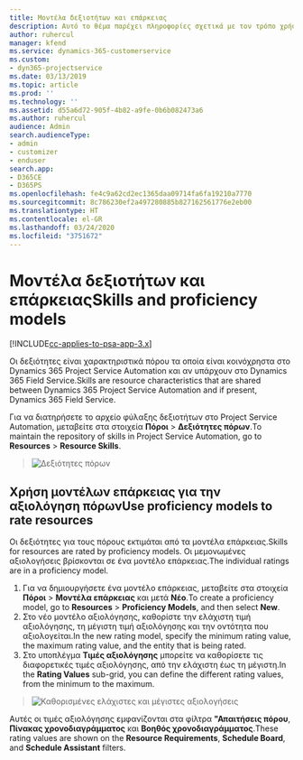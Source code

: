 ```yaml
---
title: Μοντέλα δεξιοτήτων και επάρκειας
description: Αυτό το θέμα παρέχει πληροφορίες σχετικά με τον τρόπο χρήσης των δεξιοτήτων και των μοντέλων επάρκειας.
author: ruhercul
manager: kfend
ms.service: dynamics-365-customerservice
ms.custom:
- dyn365-projectservice
ms.date: 03/13/2019
ms.topic: article
ms.prod: ''
ms.technology: ''
ms.assetid: d55a6d72-905f-4b82-a9fe-0b6b082473a6
ms.author: ruhercul
audience: Admin
search.audienceType:
- admin
- customizer
- enduser
search.app:
- D365CE
- D365PS
ms.openlocfilehash: fe4c9a62cd2ec1365daa09714fa6fa19210a7770
ms.sourcegitcommit: 8c786230ef2a497280885b827162561776e2eb00
ms.translationtype: HT
ms.contentlocale: el-GR
ms.lasthandoff: 03/24/2020
ms.locfileid: "3751672"
---
```

# <a name="skills-and-proficiency-models"></a><span data-ttu-id="f5364-103">Μοντέλα δεξιοτήτων και επάρκειας</span><span class="sxs-lookup"><span data-stu-id="f5364-103">Skills and proficiency models</span></span>

[!INCLUDE[cc-applies-to-psa-app-3.x](../includes/cc-applies-to-psa-app-3x.md)]

<span data-ttu-id="f5364-104">Οι δεξιότητες είναι χαρακτηριστικά πόρου τα οποία είναι κοινόχρηστα στο Dynamics 365 Project Service Automation και αν υπάρχουν στο Dynamics 365 Field Service.</span><span class="sxs-lookup"><span data-stu-id="f5364-104">Skills are resource characteristics that are shared between Dynamics 365 Project Service Automation and if present, Dynamics 365 Field Service.</span></span> 

<span data-ttu-id="f5364-105">Για να διατηρήσετε το αρχείο φύλαξης δεξιοτήτων στο Project Service Automation, μεταβείτε στα στοιχεία **Πόροι** \> **Δεξιότητες πόρων**.</span><span class="sxs-lookup"><span data-stu-id="f5364-105">To maintain the repository of skills in Project Service Automation, go to **Resources** \> **Resource Skills**.</span></span> 

> ![Δεξιότητες πόρων](media/Resource-Management-image84.png)

## <a name="use-proficiency-models-to-rate-resources"></a><span data-ttu-id="f5364-107">Χρήση μοντέλων επάρκειας για την αξιολόγηση πόρων</span><span class="sxs-lookup"><span data-stu-id="f5364-107">Use proficiency models to rate resources</span></span>

<span data-ttu-id="f5364-108">Οι δεξιότητες για τους πόρους εκτιμάται από τα μοντέλα επάρκειας.</span><span class="sxs-lookup"><span data-stu-id="f5364-108">Skills for resources are rated by proficiency models.</span></span> <span data-ttu-id="f5364-109">Οι μεμονωμένες αξιολογήσεις βρίσκονται σε ένα μοντέλο επάρκειας.</span><span class="sxs-lookup"><span data-stu-id="f5364-109">The individual ratings are in a proficiency model.</span></span> 

1. <span data-ttu-id="f5364-110">Για να δημιουργήσετε ένα μοντέλο επάρκειας, μεταβείτε στα στοιχεία **Πόροι** \> **Μοντέλα επάρκειας** και μετά **Νέο**.</span><span class="sxs-lookup"><span data-stu-id="f5364-110">To create a proficiency model, go to **Resources** \> **Proficiency Models**, and then select **New**.</span></span>
2. <span data-ttu-id="f5364-111">Στο νέο μοντέλο αξιολόγησης, καθορίστε την ελάχιστη τιμή αξιολόγησης, τη μέγιστη τιμή αξιολόγησης και την οντότητα που αξιολογείται.</span><span class="sxs-lookup"><span data-stu-id="f5364-111">In the new rating model, specify the minimum rating value, the maximum rating value, and the entity that is being rated.</span></span>
3. <span data-ttu-id="f5364-112">Στο υποπλέγμα **Τιμές αξιολόγησης** μπορείτε να καθορίσετε τις διαφορετικές τιμές αξιολόγησης, από την ελάχιστη έως τη μέγιστη.</span><span class="sxs-lookup"><span data-stu-id="f5364-112">In the **Rating Values** sub-grid, you can define the different rating values, from the minimum to the maximum.</span></span>

> ![Καθορισμένες ελάχιστες και μέγιστες αξιολογήσεις](media/Resource-Management-image85.png)

<span data-ttu-id="f5364-114">Αυτές οι τιμές αξιολόγησης εμφανίζονται στα φίλτρα **"Απαιτήσεις πόρου**, **Πίνακας χρονοδιαγράμματος** και **Βοηθός χρονοδιαγράμματος**.</span><span class="sxs-lookup"><span data-stu-id="f5364-114">These rating values are shown on the **Resource Requirements**, **Schedule Board**, and **Schedule Assistant** filters.</span></span>
